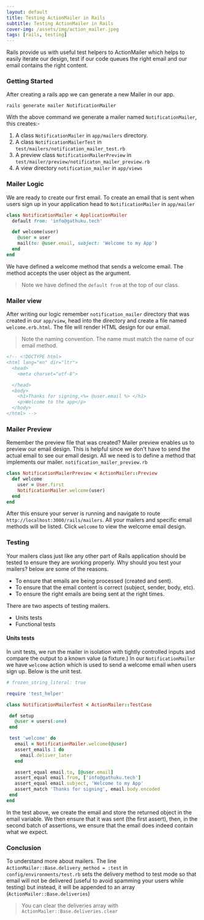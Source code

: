 ```yaml
---
layout: default
title: Testing ActionMailer in Rails
subtitle: Testing ActionMailer in Rails
cover-img: /assets/img/action_mailer.jpeg
tags: [rails, testing]
---
```


Rails provide us with useful test helpers to ActionMailer which helps to easily iterate our design, test if our code queues the right email and our email contains the right content.

### Getting Started
After creating a rails app we can generate a new Mailer in our app.
```
rails generate mailer NotificationMailer
```
With the above command we generate a mailer named `NotificationMailer`, this creates:-

1. A class `NotificationMailer` in `app/mailers`   directory.
2.  A class `NotificationMailerTest` in `test/mailers/notification_mailer_test.rb`
3. A preview class `NotificationMailerPreview` in `test/mailer/preview/notificaton_mailer_preview.rb`
4. A view directory `notification_mailer` in `app/views`

### Mailer Logic
We are ready to create our first email. To create an email that is sent when users sign up in your application head to `NotificationMailer` in `app/mailer`

```ruby
class NotificationMailer < ApplicationMailer
  default from: 'info@gathuku.tech'

  def welcome(user)
    @user = user
    mail(to: @user.email, subject: 'Welcome to my App')
  end
end
```
We have defined a welcome method that sends a welcome email. The method accepts the user object as the argument.

> Note we have defined the `default from` at the top of our class.

### Mailer view
After writing our logic remember `notification_mailer` directory that was created in our `app/view`, head into the directory and create a file named `welcome.erb.html`. The file will render HTML design for our email.

> Note the naming convention. The name must match the name of our email method.

```html
<!-- <!DOCTYPE html>
<html lang="en" dir="ltr">
  <head>
    <meta charset="utf-8">

  </head>
  <body>
    <h1>Thanks for signing,<%= @user.email %> </h1>
    <p>Welcome to the app</p>
  </body>
</html> -->
```

### Mailer Preview
Remember the preview file that was created? Mailer preview enables us to preview our email design. This is helpful since we don't have to send the actual email to see our email design.
All we need is to define a method that implements our mailer.  `notification_mailer_preview.rb`

```ruby
class NotificationMailerPreview < ActionMailer::Preview
  def welcome
    user = User.first
    NotificationMailer.welcome(user)
  end
end
```
After this ensure your server is running and navigate to route `http://localhost:3000/rails/mailers`. All your mailers and specific email methods will be listed. Click `welcome` to view the welcome email design.

### Testing

Your mailers class just like any other part of Rails application should be tested to ensure they are working properly.
Why should you test your mailers? below are some of the reasons.

- To ensure that emails are being processed (created and sent).
- To ensure that the email content is correct (subject, sender, body, etc).
- To ensure the right emails are being sent at the right times.

There are two aspects of testing mailers.

 - Units tests
 - Functional tests

#### Units tests

 In unit tests, we run the mailer in isolation with tightly controlled inputs and compare the output to a known value (a fixture.)
 In our `NotificationMailer` we have `welcome` action which is used to send a welcome email when users sign up. Below is the unit test.
 ```ruby
 # frozen_string_literal: true

require 'test_helper'

class NotificationMailerTest < ActionMailer::TestCase

  def setup
    @user = users(:one)
  end

  test 'welcome' do
    email = NotificationMailer.welcome(@user)
    assert_emails 1 do
      email.deliver_later
    end

    assert_equal email.to, [@user.email]
    assert_equal email.from, ['info@gathuku.tech']
    assert_equal email.subject, 'Welcome to my App'
    assert_match 'Thanks for signing', email.body.encoded
  end
end
 ```
 In the test above, we create the email and store the returned object in the email variable. We then ensure that it was sent (the first assert), then, in the second batch of assertions, we ensure that the email does indeed contain what we expect.

### Conclusion
 To understand more about mailers. The line `ActionMailer::Base.delivery_method = :test` in `config/environments/test.rb` sets the delivery method to test mode so that email will not be delivered (useful to avoid spamming your users while testing) but instead, it will be appended to an array (`ActionMailer::Base.deliveries`)

 > You can clear the deliveries array with `ActionMailer::Base.deliveries.clear`
